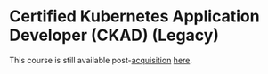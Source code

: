# Certified Kubernetes Application Developer (CKAD) (Legacy)

This course is still available post-[acquisition](https://www.pluralsight.com/resources/blog/news/pluralsight-completes-acquisition-of-a-cloud-guru-to-accelerate-its-push-to-solve-the-growing-cloud-skills-gap) [here](https://learn.acloud.guru/course/d068441f-75b4-4fe8-a7a6-df9153f24a35/overview).
